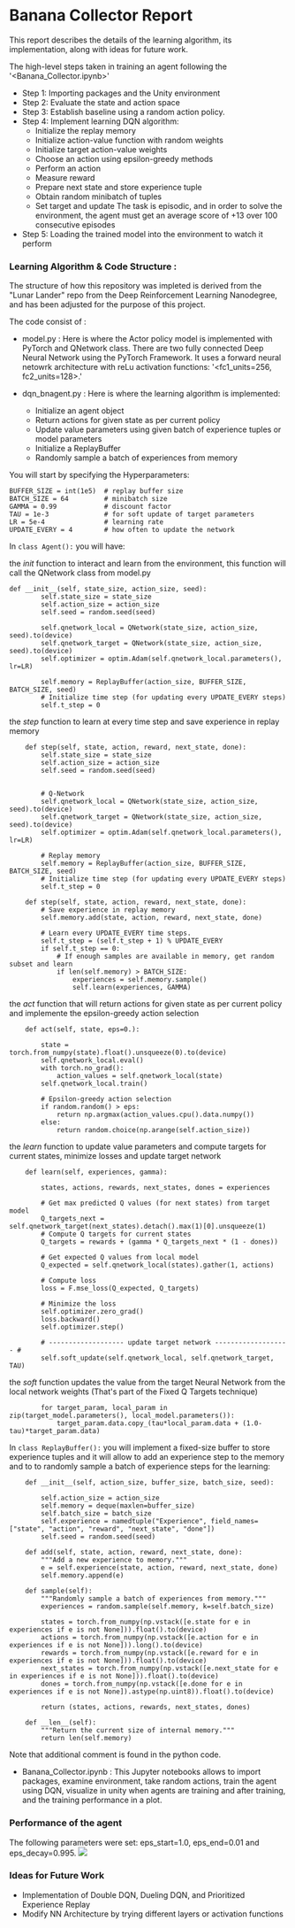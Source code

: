 # Banana Collector Report

This report describes the details of the learning algorithm, its implementation, along with ideas for future work.

The high-level steps taken in training an agent following the '<Banana_Collector.ipynb>'

* Step 1: Importing packages and the Unity environment
* Step 2: Evaluate the state and action space
* Step 3: Establish baseline using a random action policy. 
* Step 4: Implement learning DQN algorithm: 
	* Initialize the replay memory
	* Initialize action-value function with random weights
	* Initialize target action-value weights
	* Choose an action using epsilon-greedy methods
	* Perform an action
	* Measure reward	
	* Prepare next state and store experience tuple
	* Obtain random minibatch of tuples
	* Set target and update 
The task is episodic, and in order to solve the environment, the agent must get an average score of +13 over 100 consecutive episodes
* Step 5: Loading the trained model into the environment to watch it perform

### Learning Algorithm & Code Structure :

The structure of how this repository was impleted is derived from the "Lunar Lander" repo from the Deep Reinforcement Learning Nanodegree, and has been adjusted for the purpose of this project. 

The code consist of :

* model.py : Here is where the Actor policy model is implemented with PyTorch and QNetwork class. There are two fully connected Deep Neural Network using the PyTorch Framework. It uses a forward neural netowrk architecture with reLu activation functions: '<fc1_units=256, fc2_units=128>.'

* dqn_bnagent.py : Here is where the learning algorithm is implemented: 
	* Initialize an agent object
	* Return actions for given state as per current policy
	* Update value parameters using given batch of experience tuples or model parameters
	* Initialize a ReplayBuffer
	* Randomly sample a batch of experiences from memory

You will start by specifying the Hyperparameters:
```
BUFFER_SIZE = int(1e5)  # replay buffer size
BATCH_SIZE = 64         # minibatch size
GAMMA = 0.99            # discount factor
TAU = 1e-3              # for soft update of target parameters
LR = 5e-4               # learning rate 
UPDATE_EVERY = 4        # how often to update the network 
```
In ```class Agent():``` you will have:

the _init_ function to interact and learn from the environment, this function will call the QNetwork class from model.py

``` 
def __init__(self, state_size, action_size, seed):
        self.state_size = state_size
        self.action_size = action_size
        self.seed = random.seed(seed)

        self.qnetwork_local = QNetwork(state_size, action_size, seed).to(device)
        self.qnetwork_target = QNetwork(state_size, action_size, seed).to(device)
        self.optimizer = optim.Adam(self.qnetwork_local.parameters(), lr=LR)

        self.memory = ReplayBuffer(action_size, BUFFER_SIZE, BATCH_SIZE, seed)
        # Initialize time step (for updating every UPDATE_EVERY steps)
        self.t_step = 0       
```
the _step_ function to learn at every time step and save experience in replay memory
```
    def step(self, state, action, reward, next_state, done):
        self.state_size = state_size
        self.action_size = action_size
        self.seed = random.seed(seed)


        # Q-Network
        self.qnetwork_local = QNetwork(state_size, action_size, seed).to(device)
        self.qnetwork_target = QNetwork(state_size, action_size, seed).to(device)
        self.optimizer = optim.Adam(self.qnetwork_local.parameters(), lr=LR)

        # Replay memory
        self.memory = ReplayBuffer(action_size, BUFFER_SIZE, BATCH_SIZE, seed)
        # Initialize time step (for updating every UPDATE_EVERY steps)
        self.t_step = 0
    
    def step(self, state, action, reward, next_state, done):
        # Save experience in replay memory
        self.memory.add(state, action, reward, next_state, done)
        
        # Learn every UPDATE_EVERY time steps.
        self.t_step = (self.t_step + 1) % UPDATE_EVERY
        if self.t_step == 0:
            # If enough samples are available in memory, get random subset and learn
            if len(self.memory) > BATCH_SIZE:
                experiences = self.memory.sample()
                self.learn(experiences, GAMMA)

```
the _act_ function that will return actions for given state as per current policy and implemente the epsilon-greedy action selection
```
    def act(self, state, eps=0.):

        state = torch.from_numpy(state).float().unsqueeze(0).to(device)
        self.qnetwork_local.eval()
        with torch.no_grad():
            action_values = self.qnetwork_local(state)
        self.qnetwork_local.train()

        # Epsilon-greedy action selection
        if random.random() > eps:
            return np.argmax(action_values.cpu().data.numpy())
        else:
            return random.choice(np.arange(self.action_size))

```
the _learn_ function to update value parameters and compute targets for current states, minimize losses and update target network
```
    def learn(self, experiences, gamma):

        states, actions, rewards, next_states, dones = experiences
 
        # Get max predicted Q values (for next states) from target model
        Q_targets_next = self.qnetwork_target(next_states).detach().max(1)[0].unsqueeze(1)
        # Compute Q targets for current states
        Q_targets = rewards + (gamma * Q_targets_next * (1 - dones))

        # Get expected Q values from local model
        Q_expected = self.qnetwork_local(states).gather(1, actions)

        # Compute loss
        loss = F.mse_loss(Q_expected, Q_targets)

        # Minimize the loss
        self.optimizer.zero_grad()
        loss.backward()
        self.optimizer.step()

        # ------------------- update target network ------------------- #
        self.soft_update(self.qnetwork_local, self.qnetwork_target, TAU)               
```
the _soft_ function updates the value from the target Neural Network from the local network weights (That's part of the Fixed Q Targets technique)

```
        for target_param, local_param in zip(target_model.parameters(), local_model.parameters()):
            target_param.data.copy_(tau*local_param.data + (1.0-tau)*target_param.data)

```

In ```class ReplayBuffer():``` you will implement a fixed-size buffer to store experience tuples and it will allow to add an experience step to the memory and to  to randomly sample a batch of experience steps for the learning:

```
    def __init__(self, action_size, buffer_size, batch_size, seed):

        self.action_size = action_size
        self.memory = deque(maxlen=buffer_size)  
        self.batch_size = batch_size
        self.experience = namedtuple("Experience", field_names=["state", "action", "reward", "next_state", "done"])
        self.seed = random.seed(seed)
    
    def add(self, state, action, reward, next_state, done):
        """Add a new experience to memory."""
        e = self.experience(state, action, reward, next_state, done)
        self.memory.append(e)
    
    def sample(self):
        """Randomly sample a batch of experiences from memory."""
        experiences = random.sample(self.memory, k=self.batch_size)

        states = torch.from_numpy(np.vstack([e.state for e in experiences if e is not None])).float().to(device)
        actions = torch.from_numpy(np.vstack([e.action for e in experiences if e is not None])).long().to(device)
        rewards = torch.from_numpy(np.vstack([e.reward for e in experiences if e is not None])).float().to(device)
        next_states = torch.from_numpy(np.vstack([e.next_state for e in experiences if e is not None])).float().to(device)
        dones = torch.from_numpy(np.vstack([e.done for e in experiences if e is not None]).astype(np.uint8)).float().to(device)
  
        return (states, actions, rewards, next_states, dones)

    def __len__(self):
        """Return the current size of internal memory."""
        return len(self.memory)
```

Note that additional comment is found in the python code. 

* Banana_Collector.ipynb : This Jupyter notebooks allows to import packages, examine environment, take random actions, train the agent using DQN, visualize in unity when agents are training and after training, and the training performance in a plot. 

### Performance of the agent
The following parameters were set: eps_start=1.0, eps_end=0.01 and eps_decay=0.995. 
![](results/run12302020.JPG)

### Ideas for Future Work
* Implementation of Double DQN, Dueling DQN, and Prioritized Experience Replay
* Modify NN Architecture by trying different layers or activation functions